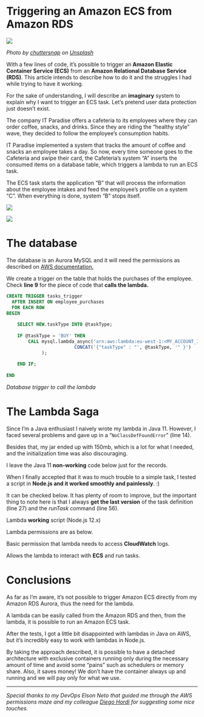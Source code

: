 # Triggering an Amazon ECS from Amazon RDS

![](https://miro.medium.com/max/6643/0*aKFQ9twWf__p_8LY)

*Photo by  [chuttersnap](https://unsplash.com/@chuttersnap?utm_source=medium&utm_medium=referral)  on  [Unsplash](https://unsplash.com/?utm_source=medium&utm_medium=referr*al)*

With a few lines of code, it’s possible to trigger an  **Amazon Elastic Container Service (ECS)** from an  **Amazon Relational Database Service (RDS)**. This article intends to describe how to do it and the struggles I had while trying to have it working.

For the sake of understanding, I will describe an  **imaginary** system to explain why I want to trigger an ECS task. Let’s pretend user data protection just doesn’t exist.

The company IT Paradise offers a cafeteria to its employees where they can order coffee, snacks, and drinks. Since they are riding the “healthy style” wave, they decided to follow the employee’s consumption habits.

IT Paradise implemented a system that tracks the amount of coffee and snacks an employee takes a day. So now, every time someone goes to the Cafeteria and swipe their card, the Cafeteria’s system “A” inserts the consumed items on a database table, which triggers a lambda to run an ECS task.

The ECS task starts the application “B” that will process the information about the employee intakes and feed the employee’s profile on a system “C”. When everything is done, system “B” stops itself.

![](https://miro.medium.com/max/60/1*etH9CDD22it4ykM1vcBN8Q.jpeg?q=20)

![](https://miro.medium.com/max/2000/1*etH9CDD22it4ykM1vcBN8Q.jpeg)


# The database

The database is an Aurora MySQL and it will need the permissions as described on  [AWS documentation.](https://docs.aws.amazon.com/AmazonRDS/latest/AuroraUserGuide/AuroraMySQL.Integrating.Lambda.html)

We create a trigger on the table that holds the purchases of the employee. Check  **line 9**  for the piece of code that **calls the lambda.**

```sql
CREATE TRIGGER tasks_trigger
  AFTER INSERT ON employee_purchases
  FOR EACH ROW
BEGIN
	
	SELECT NEW.taskType INTO @taskType;
	
	IF @taskType = 'BUY' THEN
		CALL mysql.lambda_async('arn:aws:lambda:eu-west-1:<MY_ACCOUNT_ID>:function:triggerECSLambda', 
     					 CONCAT('{"taskType" : "', @taskType, '" }')
     		 ); 
	
	END	IF;
  
END
```
*Database trigger to call the lambda*

# The Lambda Saga

Since I’m a Java enthusiast I naively wrote my lambda in Java 11. However, I faced several problems and gave up in a “`NoClassDefFoundError`” (line 14).

Besides that, my jar ended up with 150mb, which is a lot for what I needed, and the initialization time was also discouraging.

I leave the Java 11  **non-working**  code below just for the records.

When I finally accepted that it was to much trouble to a simple task, I tested a script in  **Node.js and it worked smoothly and painlessly**. :)

It can be checked below. It has plenty of room to improve, but the important thing to note here is that I always  **get the last version**  of the task definition (line 27) and the  _runTask_ command (line 56).

Lambda  **working** script (Node.js 12.x)

Lambda permissions are as below.

Basic permission that lambda needs to access  **CloudWatch** logs.

Allows the lambda to interact with  **ECS** and run tasks.

# Conclusions

As far as I’m aware, it’s not possible to trigger Amazon ECS directly from my Amazon RDS Aurora, thus the need for the lambda.

A lambda can be easily called from the Amazon RDS and then, from the lambda, it is possible to run an Amazon ECS task.

After the tests, I got a little bit disappointed with lambdas in Java on AWS, but it’s incredibly easy to work with lambdas in Node.js.

By taking the approach described, it is possible to have a detached architecture with exclusive containers running only during the necessary amount of time and avoid some “pains” such as schedulers or memory share. Also, it saves money! We don’t have the container always up and running and we will pay only for what we use.

----------

_Special thanks to my DevOps Elson Neto that guided me through the AWS permissions maze and my colleague_ [_Diego Hordi_](https://levelup.gitconnected.com/@diego.hordi) _for suggesting some nice touches._
